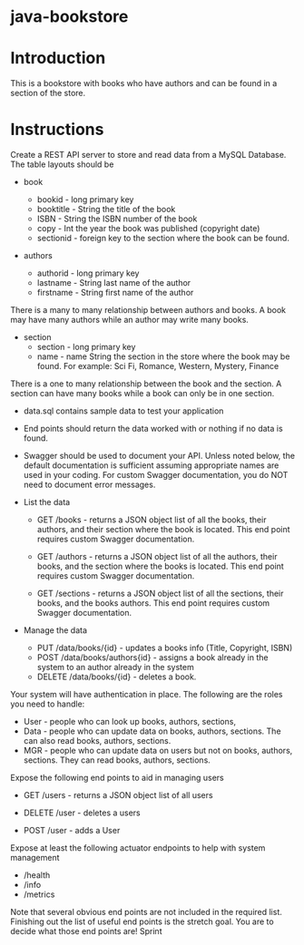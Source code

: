 # java-bookstore

# Introduction

This is a bookstore with books who have authors and can be found in a section of the store.

# Instructions

Create a REST API server to store and read data from a MySQL Database. The table layouts should be

* book
  * bookid - long primary key
  * booktitle - String the title of the book
  * ISBN - String the ISBN number of the book
  * copy - Int the year the book was published (copyright date)
  * sectionid - foreign key to the section where the book can be found.
  
* authors
  * authorid - long primary key
  * lastname - String last name of the author
  * firstname - String first name of the author

There is a many to many relationship between authors and books. A book may have many authors while an author may write many books.

* section
  * section - long primary key
  * name - name String the section in the store where the book may be found. For example: Sci Fi, Romance, Western, Mystery, Finance

There is a one to many relationship between the book and the section. A section can have many books while a book can only be in one section.

* data.sql contains sample data to test your application

* End points should return the data worked with or nothing if no data is found.
* Swagger should be used to document your API. Unless noted below, the default documentation is sufficient assuming appropriate names are used in your coding. For custom Swagger documentation, you do NOT need to document error messages.

* List the data

  * GET /books - returns a JSON object list of all the books, their authors, and their section where the book is located. This end point requires custom Swagger documentation.
  
  * GET /authors - returns a JSON object list of all the authors, their books, and the section where the books is located. This end point requires custom Swagger documentation.

  * GET /sections - returns a JSON object list of all the sections, their books, and the books authors. This end point requires custom Swagger documentation.
  
* Manage the data
  * PUT /data/books/{id} - updates a books info (Title, Copyright, ISBN)
  * POST /data/books/authors{id} - assigns a book already in the system to an author already in the system
  * DELETE /data/books/{id} - deletes a book.
 
Your system will have authentication in place. The following are the roles you need to handle:
* User - people who can look up books, authors, sections,
* Data - people who can update data on books, authors, sections. The can also read books, authors, sections.
* MGR - people who can update data on users but not on books, authors, sections. They can read books, authors, sections.

Expose the following end points to aid in managing users

* GET /users - returns a JSON object list of all users

* DELETE /user - deletes a users

* POST /user - adds a User


Expose at least the following actuator endpoints to help with system management
* /health
* /info
* /metrics

Note that several obvious end points are not included in the required list. Finishing out the list of useful end points is the stretch goal. You are to decide what those end points are!
Sprint

